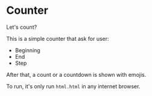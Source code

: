 # Counter

Let's count?

This is a simple counter that ask for user:
- Beginning
- End
- Step

After that, a count or a countdown is shown with emojis.

To run, it's only run `html.html` in any internet browser.